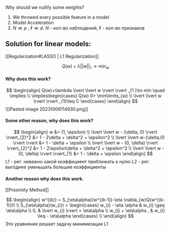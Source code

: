 Why should we nullify some weights?
1) We throwed every possible feature in a model
2) Model Acceleration
3)  $N \ll p$ ; $\ell \ll d$.    $N$ - кол-во наблюдений, $\ell$ - кол-во признаков

## Solution for linear models:
[[Regularization#LASSO | L1 Regularization]]

$$
Q(w)+\lambda| | w| |_{1} \to \min_{w}
$$
#### Why does this work?
$$
\begin{align}
Q(w)+\lambda \lvert \lvert w \rvert  \rvert _{1 }\to min \quad \implies \\
\implies\begin{cases}
Q(w) 0> \min\limits_{w} \\
\lvert \lvert w \rvert  \rvert _{1}\leq C
\end{cases}
\end{align}
$$
![[Pasted image 20231006114930.png]] 

#### Some other reason, why does this work?
$$
\begin{align}
w &= (1, \epsilon) \\
\lvert \lvert w - (\delta, 0) \rvert  \rvert_{2}^2  &= 1 - 2\delta + \delta^2 + \epsilon^2 \\
\lvert \lvert w-(\delta,0) \rvert  \rvert &= 1 - \delta + \epsilon  \\
\lvert \lvert w - (0, \delta) \rvert  \rvert_{2}^2 &= 1 - 2\epsilon\delta + \delta^2 + \epsilon^2 \\
\lvert \lvert w - (0, \delta) \rvert  \rvert_{1} &= 1 - \delta + \epsilon  
\end{align}
$$
L1 - рег. неважно какой коэффициент приближать к нулю
L2 - рег. выгоднее уменьшать большие коэффициенты

#### Another reason why does this work.
[[Proximity Method]]

$$
\begin{align}
w^{(k)} = S_{\eta\alpha}(w^{(k-1)}-\eta \nabla_{w}Q(w^{(k-1)})) \\
S_{\eta\alpha}(w_{i}) = \begin{cases}
w_{i} - \eta \alpha & w_{i} \geq \eta\alpha \\
0, & \lvert w_{i} \rvert < \eta\alpha \\
w_{i} + \eta\alpha , & w_{i} \leq - \eta\alpha 
\end{cases}
 \\
\end{align}
$$
Это уравнение решает задачу минимизации L1